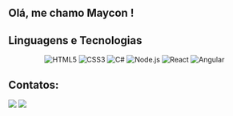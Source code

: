 ## Olá, me chamo Maycon ! 

## Linguagens e Tecnologias

<div align="center">
    <img src="https://img.shields.io/badge/HTML5-E34F26?logo=html5&logoColor=white&style=for-the-badge" alt="HTML5">
    <img src="https://img.shields.io/badge/CSS3-1572B6?logo=css3&logoColor=white&style=for-the-badge" alt="CSS3">
    <img src="https://img.shields.io/badge/C%23-239120?logo=c-sharp&logoColor=white&style=for-the-badge" alt="C#">
    <img src="https://img.shields.io/badge/Node.js-339933?logo=node.js&logoColor=white&style=for-the-badge" alt="Node.js">
    <img src="https://img.shields.io/badge/React-61DAFB?logo=react&logoColor=white&style=for-the-badge" alt="React">
    <img src="https://img.shields.io/badge/Angular-DD0031?logo=angular&logoColor=white&style=for-the-badge" alt="Angular">
</div>

## Contatos:

<div>
<a href="https://instagram.com/mayconyri" target="_blank"><img loading="lazy" src="https://img.shields.io/badge/-Instagram-%23E4405F?style=for-the-badge&logo=instagram&logoColor=white" target="_blank"></a>
<a href="https://www.linkedin.com/in/mayconyri" target="_blank"><img loading="lazy" src="https://img.shields.io/badge/-LinkedIn-%230077B5?style=for-the-badge&logo=linkedin&logoColor=white" target="_blank"></a>   
</div>

<!--
**Mayconyrp/mayconyrp** is a ✨ _special_ ✨ repository because its `README.md` (this file) appears on your GitHub profile.

Here are some ideas to get you started:

- 🔭 I’m currently working on ...
- 🌱 I’m currently learning ...
- 👯 I’m looking to collaborate on ...
- 🤔 I’m looking for help with ...
- 💬 Ask me about ...
- 📫 How to reach me: ...
- 😄 Pronouns: ...
- ⚡ Fun fact: ...
-->
